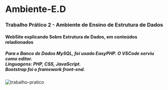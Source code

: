 # Ambiente-E.D
<h3>Trabalho Prático 2 - Ambiente de Ensino de Estrutura de Dados</h3>

<h4>WebSite explicando Sobre Estrutura de Dados, em conteúdos reladionados <h4>

<h5>Para o Banco de Dados MySQL, foi usado EasyPHP. O VSCode serviu como editor. <br>
  Linguagens: PHP, CSS, JavaScript.<br>
  Bootstrap foi o framework front-end.</h5>
  

![trabalho-pratico](https://github.com/Yan0606/Ambiente-E.D/assets/116196986/14bca7fc-2523-4b7b-b625-0dcd7adc1aa7)
